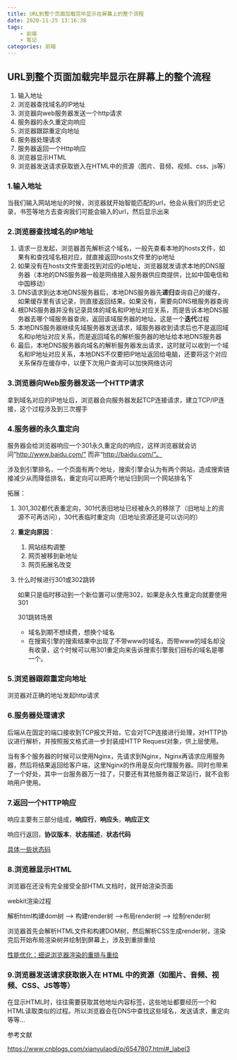 ```yaml
---
title: URL到整个页面加载完毕显示在屏幕上的整个流程
date: 2020-11-25 13:16:38
tags:
	- 前端
	- 笔记
categories: 前端
---
```


## URL到整个页面加载完毕显示在屏幕上的整个流程

1. 输入地址
2. 浏览器查找域名的IP地址
3. 浏览器向web服务器发送一个http请求
4. 服务器的永久重定向响应
5. 浏览器跟踪重定向地址
6. 服务器处理请求
7. 服务器返回一个Http响应
8. 浏览器显示HTML
9. 浏览器发送请求获取嵌入在HTML中的资源（图片、音频、视频、css、js等）

### 1.输入地址

当我们输入网站地址的时候，浏览器就开始智能匹配的url，他会从我们的历史记录，书签等地方去查询我们可能会输入的url，然后显示出来

### 2.浏览器查找域名的IP地址

1. 请求一旦发起，浏览器首先解析这个域名，一般先查看本地的hosts文件，如果有和查找域名相对应，就直接返回hosts文件里的ip地址
2. 如果没有在hosts文件里面找到对应的ip地址，浏览器就发请求本地的DNS服务器（本地的DNS服务器一般是网络接入服务器供应商提供，比如中国电信和中国移动）
3. DNS请求到达本地DNS服务器后，本地DNS服务器先**递归**查询自己的缓存，如果缓存里有该记录，则直接返回结果。如果没有，需要向DNS根服务器查询
4. 根DNS服务器并没有记录具体的域名和IP地址对应关系，而是告诉本地DNS服务器去哪个域服务器查询，返回该域服务器的地址。这是一个**迭代**过程
5. 本地DNS服务器继续先域服务器发送请求，域服务器收到请求后也不是返回域名和ip地址对应关系，而是返回域名的解析服务器的地址给本地DNS服务器
6. 最后，本地DNS服务器向域名的解析服务器发出请求，这时就可以收到一个域名和IP地址对应关系，本地DNS不仅要把IP地址返回给电脑，还要将这个对应关系保存在缓存中，以便下次用户查询可以加快网络访问

### 3.浏览器向Web服务器发送一个HTTP请求

拿到域名对应的IP地址后，浏览器会向服务器发起TCP连接请求，建立TCP/IP连接，这个过程涉及到三次握手

### 4.服务器的永久重定向

服务器会给浏览器响应一个301永久重定向的响应，这样浏览器就会访问“http://www.baidu.com/” 而非“http://baidu.com/”。

涉及到引擎排名，一个页面有两个地址，搜索引擎会认为有两个网站，造成搜索链接减少从而降低排名，重定向可以把两个地址归到同一个网站排名下

拓展：

1. 301,302都代表重定向，301代表旧地址已经被永久的移除了（旧地址上的资源不可再访问），30代表临时重定向（旧地址资源还是可以访问的）

2. **重定向原因**：

   1. 网站结构调整
   2. 网页被移到新地址
   3. 网页拓展名改变

3. 什么时候进行301或302跳转

   如果只是临时移动到一个新位置可以使用302，如果是永久性重定向就要使用301

   301跳转场景

   - 域名到期不想续费，想换个域名
   - 在搜索引擎的搜索结果中出现了不带www的域名，而带www的域名却没有收录，这个时候可以用301重定向来告诉搜索引擎我们目标的域名是哪一个。

### 5.浏览器跟踪重定向地址

浏览器对正确的地址发起http请求

### 6.服务器处理请求

后端从在固定的端口接收到TCP报文开始，它会对TCP连接进行处理，对HTTP协议进行解析，并按照报文格式进一步封装成HTTP Request对象，供上层使用。

当有多个服务器的时候可以使用Nginx，先请求到Nginx，Nginx再请求应用服务器，然后将结果返回给客户端，这里Nginx的作用是反向代理服务器。同时也带来了一个好处，其中一台服务器万一挂了，只要还有其他服务器正常运行，就不会影响用户使用。

### 7.返回一个HTTP响应

响应主要有三部分组成，**响应行**，**响应头**，**响应正文**

响应行返回，**协议版本**，**状态描述**，**状态代码**

[具体一些状态码](https://blog.csdn.net/liuarmyliu/article/details/107592731)

### 8.浏览器显示HTML

浏览器在还没有完全接受全部HTML文档时，就开始渲染页面

webkit渲染过程

解析html构建dom树 —> 构建render树 —>布局render树 —> 绘制render树

浏览器首先会解析HTML文件和构建DOM树，然后解析CSS生成render树，渲染完后开始布局渲染树并绘制到屏幕上，涉及到重排重绘

[性能优化：细说浏览器渲染的重排与重绘](https://blog.csdn.net/liuarmyliu/article/details/107402092)

### 9.浏览器发送请求获取嵌入在 HTML 中的资源（如图片、音频、视频、CSS、JS等等）

在显示HTML时，往往需要获取其他地址内容标签，这些地址都要经历一个和HTML读取类似的过程。所以浏览器会在DNS中查找这些域名，发送请求，重定向等等...



参考文献

https://www.cnblogs.com/xianyulaodi/p/6547807.html#_label3